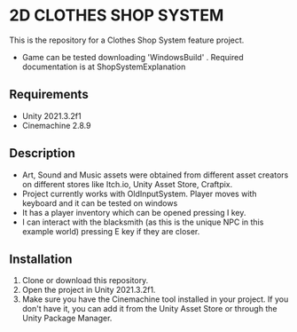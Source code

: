 # 2D CLOTHES SHOP SYSTEM

This is the repository for a Clothes Shop System feature project.
- Game can be tested downloading 'WindowsBuild'
. Required documentation is at ShopSystemExplanation

## Requirements

- Unity 2021.3.2f1
- Cinemachine 2.8.9

## Description

- Art, Sound and Music assets were obtained from different asset creators on different stores like Itch.io, Unity Asset Store, Craftpix.
- Project currently works with OldInputSystem. Player moves with keyboard and it can be tested on windows
- It has a player inventory which can be opened pressing I key.
- I can interact with the blacksmith (as this is the unique NPC in this example world) pressing E key if they are closer.

## Installation

1. Clone or download this repository.
2. Open the project in Unity 2021.3.2f1.
3. Make sure you have the Cinemachine tool installed in your project. If you don't have it, you can add it from the Unity Asset Store or through the Unity Package Manager.
